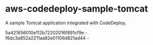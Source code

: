 # aws-codedeploy-sample-tomcat
A sample Tomcat application integrated with CodeDeploy. 


5a421656010e112b72202016f891cf9e  -
f6dc3a852a2211aa82e01106d821ad44  -
